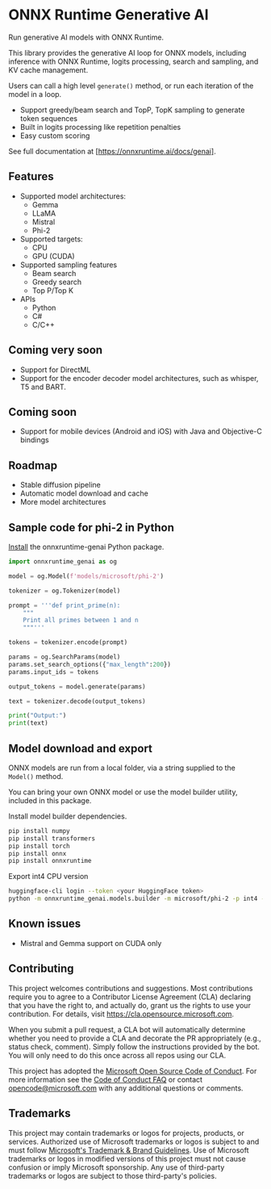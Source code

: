 # ONNX Runtime Generative AI

Run generative AI models with ONNX Runtime.

This library provides the generative AI loop for ONNX models, including inference with ONNX Runtime, logits processing, search and sampling, and KV cache management.

Users can call a high level `generate()` method, or run each iteration of the model in a loop.

* Support greedy/beam search and TopP, TopK sampling to generate token sequences
* Built in logits processing like repetition penalties
* Easy custom scoring

See full documentation at [https://onnxruntime.ai/docs/genai].

## Features

* Supported model architectures:
  * Gemma
  * LLaMA
  * Mistral
  * Phi-2
* Supported targets:   
  * CPU
  * GPU (CUDA)
* Supported sampling features
  * Beam search
  * Greedy search
  * Top P/Top K
* APIs
  * Python
  * C#
  * C/C++  

## Coming very soon

* Support for DirectML
* Support for the encoder decoder model architectures, such as whisper, T5 and BART.

## Coming soon

* Support for mobile devices (Android and iOS) with Java and Objective-C bindings

## Roadmap

* Stable diffusion pipeline
* Automatic model download and cache
* More model architectures

## Sample code for phi-2 in Python

[Install](https://onnxruntime.ai/docs/genai/howto/install) the onnxruntime-genai Python package.

```python
import onnxruntime_genai as og

model = og.Model(f'models/microsoft/phi-2')

tokenizer = og.Tokenizer(model)

prompt = '''def print_prime(n):
    """
    Print all primes between 1 and n
    """'''

tokens = tokenizer.encode(prompt)

params = og.SearchParams(model)
params.set_search_options({"max_length":200})
params.input_ids = tokens

output_tokens = model.generate(params)

text = tokenizer.decode(output_tokens)

print("Output:")
print(text)
```

## Model download and export

ONNX models are run from a local folder, via a string supplied to the `Model()` method. 

You can bring your own ONNX model or use the model builder utility, included in this package. 

Install model builder dependencies.

```bash
pip install numpy
pip install transformers
pip install torch
pip install onnx
pip install onnxruntime
```

Export int4 CPU version 
```bash
huggingface-cli login --token <your HuggingFace token>
python -m onnxruntime_genai.models.builder -m microsoft/phi-2 -p int4 -e cpu -o <model folder>
```

## Known issues

* Mistral and Gemma support on CUDA only

## Contributing

This project welcomes contributions and suggestions.  Most contributions require you to agree to a
Contributor License Agreement (CLA) declaring that you have the right to, and actually do, grant us
the rights to use your contribution. For details, visit https://cla.opensource.microsoft.com.

When you submit a pull request, a CLA bot will automatically determine whether you need to provide
a CLA and decorate the PR appropriately (e.g., status check, comment). Simply follow the instructions
provided by the bot. You will only need to do this once across all repos using our CLA.

This project has adopted the [Microsoft Open Source Code of Conduct](https://opensource.microsoft.com/codeofconduct/).
For more information see the [Code of Conduct FAQ](https://opensource.microsoft.com/codeofconduct/faq/) or
contact [opencode@microsoft.com](mailto:opencode@microsoft.com) with any additional questions or comments.

## Trademarks

This project may contain trademarks or logos for projects, products, or services. Authorized use of Microsoft 
trademarks or logos is subject to and must follow 
[Microsoft's Trademark & Brand Guidelines](https://www.microsoft.com/en-us/legal/intellectualproperty/trademarks/usage/general).
Use of Microsoft trademarks or logos in modified versions of this project must not cause confusion or imply Microsoft sponsorship.
Any use of third-party trademarks or logos are subject to those third-party's policies.
